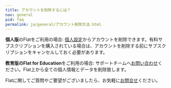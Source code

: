 ```yaml
---
title: アカウントを削除するには？
nav: general
pid: faq
permalink: ja/general/アカウント削除方法.html
---
```

**個人版**のFlatをご利用の場合: [個人設定](/account)からアカウントを削除できます。有料サブスクリプションを購入されている場合は、アカウントを削除する前にサブスクリプションをキャンセルしておく必要があります。

**教育版のFlat for Education**をご利用の場合: サポートチームへ[お問い合わせ](/support)ください。Flat上から全ての個人情報とデータを削除致します。

Flatに関してご質問やご要望がございましたら、お気軽に[お問合せ](/support)ください。